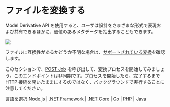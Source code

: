# ファイルを変換する

Model Derivative API を使用すると、ユーザは設計をさまざまな形式で表現および共有できるほかに、価値のあるメタデータを抽出することもできます。

![](/_media/forge/md_diagram.png)

ファイルに互換性があるかどうか不明な場合は、[サポートされている変換](https://forge.autodesk.com/en/docs/model-derivative/v2/developers_guide/supported-translations/)を確認します。

このセクションで、[POST Job](https://forge.autodesk.com/en/docs/model-derivative/v2/reference/http/job-POST/) を呼び出して、変換プロセスを開始してみましょう。このエンドポイントは非同期です。プロセスを開始したら、完了するまで HTTP 接続を開いたままにするのではなく、バックグラウンドで実行することに注意してください。

言語を選択:[Node.js](/ja-JP/modelderivative/translate/nodejs) | [.NET Framework](/ja-JP/modelderivative/translate/net) | [.NET Core](/ja-JP/modelderivative/translate/netcore) | [Go](/ja-JP/modelderivative/translate/go) | [PHP](/ja-JP/modelderivative/translate/php) | [Java](/ja-JP/modelderivative/translate/java)


